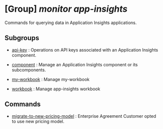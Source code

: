 # [Group] _monitor app-insights_

Commands for querying data in Application Insights applications.

## Subgroups

- [api-key](/Commands/monitor/app-insights/api-key/readme.md)
: Operations on API keys associated with an Application Insights component.

- [component](/Commands/monitor/app-insights/component/readme.md)
: Manage an Application Insights component or its subcomponents.

- [my-workbook](/Commands/monitor/app-insights/my-workbook/readme.md)
: Manage my-workbook

- [workbook](/Commands/monitor/app-insights/workbook/readme.md)
: Manage app-insights workbook

## Commands

- [migrate-to-new-pricing-model](/Commands/monitor/app-insights/_migrate-to-new-pricing-model.md)
: Enterprise Agreement Customer opted to use new pricing model.
